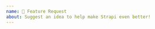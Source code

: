 ```yaml
---
name: 🚀 Feature Request
about: Suggest an idea to help make Strapi even better!
---
```


<!--
Hello 👋 Thank you for submitting a feature request.

We are using ProductBoard to manage our roadmap and feature requests.

Can you please submit your feature request here: https://portal.productboard.com/strapi
-->
